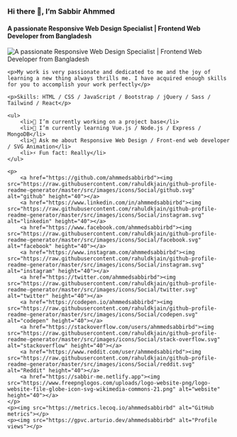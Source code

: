<div>
	<h3>Hi there 👋, I’m Sabbir Ahmmed</h3>
	<h4>A passionate Responsive Web Design Specialist | Frontend Web Developer from Bangladesh</h4>
	<p>
		<img src="https://ahmmedsabbirbd.github.io/Api.Me/linkedin/banner.svg?fbclid=IwAR1HetUSRGS4QNnVmS_rujAsEDlL0RiEkJE8j0LykBOVDQiushXymx2S4Bc" alt="A passionate Responsive Web Design Specialist | Frontend Web Developer from Bangladesh">
	</p>

	<p>My work is very passionate and dedicated to me and the joy of learning a new thing always thrills me. I have acquired enough skills for you to accomplish your work perfectly</p>
	
	<p>Skills: HTML / CSS / JavaScript / Bootstrap / jQuery / Sass / Tailwind / React</p>
	
	<ul>
		<li>🔭 I’m currently working on a project base</li>
		<li>🌱 I’m currently learning Vue.js / Node.js / Express / MongoDB</li>
		<li>💬 Ask me about Responsive Web Design / Front-end web developer / SVG Animation</li>
		<li>⚡ Fun fact: Really</li>
	</ul>

	<p>
		<a href="https://github.com/ahmmedsabbirbd"><img src="https://raw.githubusercontent.com/rahuldkjain/github-profile-readme-generator/master/src/images/icons/Social/github.svg" alt="github" height="40"></a>  
		<a href="https://www.linkedin.com/in/ahmmedsabbirbd"><img src="https://raw.githubusercontent.com/rahuldkjain/github-profile-readme-generator/master/src/images/icons/Social/instagram.svg" alt="linkedin" height="40"></a>  
		<a href="https://www.facebook.com/ahmmedsabbirbd"><img src="https://raw.githubusercontent.com/rahuldkjain/github-profile-readme-generator/master/src/images/icons/Social/facebook.svg" alt="facebook" height="40"></a>  
		<a href="https://www.instagram.com/ahmmedsabbirbd"><img src="https://raw.githubusercontent.com/rahuldkjain/github-profile-readme-generator/master/src/images/icons/Social/instagram.svg" alt="instagram" height="40"></a>  
		<a href="https://twitter.com/ahmmedsabbirbd"><img src="https://raw.githubusercontent.com/rahuldkjain/github-profile-readme-generator/master/src/images/icons/Social/twitter.svg" alt="twitter" height="40"></a>  
		<a href="https://codepen.io/ahmmedsabbirbd"><img src="https://raw.githubusercontent.com/rahuldkjain/github-profile-readme-generator/master/src/images/icons/Social/codepen.svg" alt="codepen" height="40"></a>  
		<a href="https://stackoverflow.com/users/ahmmedsabbirbd"><img src="https://raw.githubusercontent.com/rahuldkjain/github-profile-readme-generator/master/src/images/icons/Social/stack-overflow.svg" alt="stackoverflow" height="40"></a>  
		<a href="https://www.reddit.com/user/ahmmedsabbirbd"><img src="https://raw.githubusercontent.com/rahuldkjain/github-profile-readme-generator/master/src/images/icons/Social/reddit.svg" alt="Reddit" height="40"></a>  
		<a href="https://sabbir-me.netlify.app"><img src="https://www.freepnglogos.com/uploads/logo-website-png/logo-website-file-globe-icon-svg-wikimedia-commons-21.png" alt="website" height="40"></a>
	</p>
	<p><img src="https://metrics.lecoq.io/ahmmedsabbirbd" alt="GitHub metrics"></p>
	<p><img src="https://gpvc.arturio.dev/ahmmedsabbirbd" alt="Profile views"></p>
</div>
